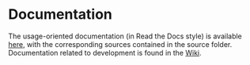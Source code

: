 # Documentation

The usage-oriented documentation (in Read the Docs style) is available [here](https://iai-group.github.io/DialogueKit/), with the corresponding sources contained in the source folder. Documentation related to development is found in the [Wiki](https://github.com/iai-group/dialoguekit/wiki).
